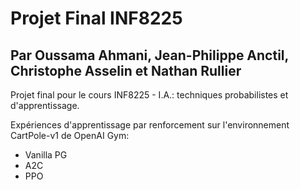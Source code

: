# Projet Final INF8225
## Par Oussama Ahmani, Jean-Philippe Anctil, Christophe Asselin et Nathan Rullier
Projet final pour le cours INF8225 - I.A.: techniques probabilistes et d'apprentissage.

Expériences d'apprentissage par renforcement sur l'environnement CartPole-v1 de OpenAI Gym:
 - Vanilla PG
 - A2C
 - PPO
